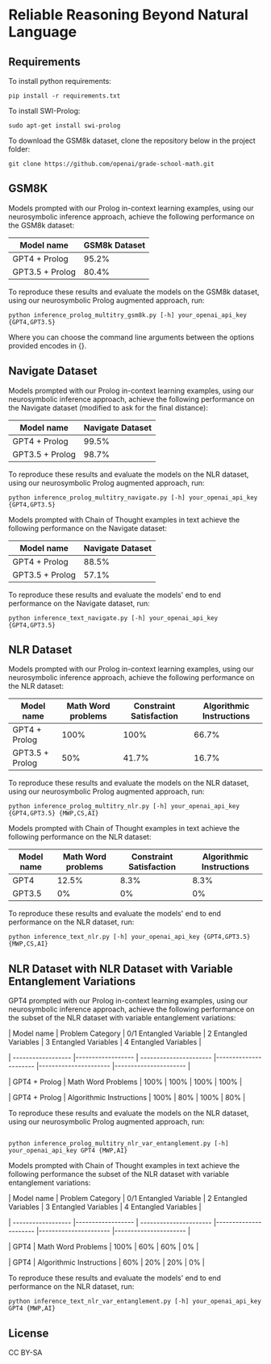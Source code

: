 
# Reliable Reasoning Beyond Natural Language


## Requirements

To install python requirements:

```setup
pip install -r requirements.txt
```

To install SWI-Prolog:
```setup
sudo apt-get install swi-prolog
```

To download the GSM8k dataset, clone the repository below in the project folder:
```
git clone https://github.com/openai/grade-school-math.git
```

## GSM8K

Models prompted with our Prolog in-context learning examples, using our neurosymbolic inference approach, achieve the following performance on the GSM8k dataset:

| Model name         | GSM8k Dataset | 
| ------------------ |---------------- | 
| GPT4 + Prolog      |     95.2%         |     
| GPT3.5 + Prolog    |     80.4%       | 

To reproduce these results and evaluate the models on the GSM8k dataset, using our neurosymbolic Prolog augmented approach, run:

```
python inference_prolog_multitry_gsm8k.py [-h] your_openai_api_key {GPT4,GPT3.5} 
```
Where you can choose the command line arguments between the options provided encodes in {}.

## Navigate Dataset


Models prompted with our Prolog in-context learning examples, using our neurosymbolic inference approach, achieve the following performance on the Navigate dataset (modified to ask for the final distance):

| Model name         | Navigate Dataset | 
| ------------------ |---------------- | 
| GPT4 + Prolog      |     99.5%         |     
| GPT3.5 + Prolog    |     98.7%       | 

To reproduce these results and evaluate the models on the NLR dataset, using our neurosymbolic Prolog augmented approach, run:

```
python inference_prolog_multitry_navigate.py [-h] your_openai_api_key {GPT4,GPT3.5} 
```

Models prompted with Chain of Thought examples in text achieve the following performance on the Navigate dataset:

| Model name         | Navigate Dataset | 
| ------------------ |---------------- | 
| GPT4 + Prolog      |     88.5%         |     
| GPT3.5 + Prolog    |     57.1%       | 

To reproduce these results and evaluate the models' end to end performance on the Navigate dataset, run:

```
python inference_text_navigate.py [-h] your_openai_api_key {GPT4,GPT3.5} 
```


## NLR Dataset

Models prompted with our Prolog in-context learning examples, using our neurosymbolic inference approach, achieve the following performance on the NLR dataset:

| Model name         | Math Word problems | Constraint Satisfaction | Algorithmic Instructions |
| ------------------ |---------------- | -------------- |-------------- |
| GPT4 + Prolog      |     100%         |     100%      |   66.7%    |
| GPT3.5 + Prolog    |     50%         |      41.7%     |   16.7%    |

To reproduce these results and evaluate the models on the NLR dataset, using our neurosymbolic Prolog augmented approach, run:

```
python inference_prolog_multitry_nlr.py [-h] your_openai_api_key {GPT4,GPT3.5} {MWP,CS,AI} 
```

Models prompted with Chain of Thought examples in text achieve the following performance on the NLR dataset:

| Model name         | Math Word problems | Constraint Satisfaction | Algorithmic Instructions |
| ------------------ |---------------- | -------------- |-------------- |
| GPT4       |     12.5%         |     8.3%      |  8.3%    |
| GPT3.5     |     0%         |      0%     |   0%    |

To reproduce these results and evaluate the models' end to end performance on the NLR dataset, run:

```
python inference_text_nlr.py [-h] your_openai_api_key {GPT4,GPT3.5} {MWP,CS,AI} 
```


## NLR Dataset with NLR Dataset with Variable Entanglement Variations

GPT4 prompted with our Prolog in-context learning examples, using our neurosymbolic inference approach, achieve the following performance on the subset of the NLR dataset with variable entanglement variations:

| Model name         |  Problem Category | 0/1 Entangled Variable | 2  Entangled Variables | 3  Entangled Variables | 4  Entangled Variables |

| ------------------ |------------------ | ---------------------- |---------------------- |---------------------- |---------------------- |

| GPT4 + Prolog      | Math Word Problems |  100% |   100%  | 100% |   100% |

| GPT4 + Prolog      | Algorithmic Instructions |  100% |   80%  | 100% |   80% |



To reproduce these results and evaluate the models on the NLR dataset, using our neurosymbolic Prolog augmented approach, run:



```

python inference_prolog_multitry_nlr_var_entanglement.py [-h] your_openai_api_key GPT4 {MWP,AI} 

```



Models prompted with Chain of Thought examples in text achieve the following performance the subset of the NLR dataset with variable entanglement variations:



| Model name         |  Problem Category | 0/1 Entangled Variable | 2  Entangled Variables | 3  Entangled Variables | 4  Entangled Variables |

| ------------------ |------------------ | ---------------------- |---------------------- |---------------------- |---------------------- |

| GPT4      | Math Word Problems |  100% |   60%  | 60% |   0% |

| GPT4    | Algorithmic Instructions |  60% |   20%  | 20% |   0% |

To reproduce these results and evaluate the models' end to end performance on the NLR dataset, run:

```
python inference_text_nlr_var_entanglement.py [-h] your_openai_api_key GPT4 {MWP,AI} 
```



## License

CC BY-SA
